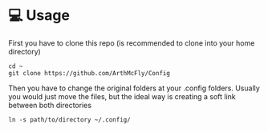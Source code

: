 # :computer: Usage
First you have to clone this repo (is recommended to clone into your home directory)

	cd ~
	git clone https://github.com/ArthMcFly/Config



Then you have to change the original folders at your .config folders.
Usually you would just move the files, but the ideal way is creating a soft link between both directories


	ln -s path/to/directory ~/.config/ 




